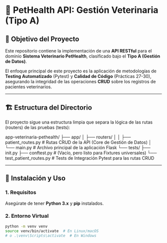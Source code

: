 # 🏥 PetHealth API: Gestión Veterinaria (Tipo A)

## 🎯 Objetivo del Proyecto

Este repositorio contiene la implementación de una **API RESTful** para el dominio **Sistema Veterinario PetHealth**, clasificado bajo el **Tipo A (Gestión de Datos)**.

El enfoque principal de este proyecto es la aplicación de metodologías de **Testing Automatizado** (Pytest) y **Calidad de Código** (Prácticas 27-30), asegurando la integridad de las operaciones **CRUD** sobre los registros de pacientes veterinarios.

---

## 🏗️ Estructura del Directorio

El proyecto sigue una estructura limpia que separa la lógica de las rutas (routers) de las pruebas (tests):

app-veterinaria-pethealth/
├── app/
│   ├── routers/
│   │   ├── patient_routes.py    # Rutas CRUD de la API (Core de Gestión de Datos)
│   └── main.py                  # Archivo principal de la aplicación Flask
└── tests/
├── init.py
├── conftest.py              # (Vacío, pero listo para Fixtures universales)
└── test_patient_routes.py   # Tests de Integración Pytest para las rutas CRUD

---

## 🚀 Instalación y Uso

### 1. Requisitos

Asegúrate de tener **Python 3.x** y **pip** instalados.

### 2. Entorno Virtual

```bash
python -m venv venv
source venv/bin/activate  # En Linux/macOS
# o .\venv\Scripts\activate  # En Windows